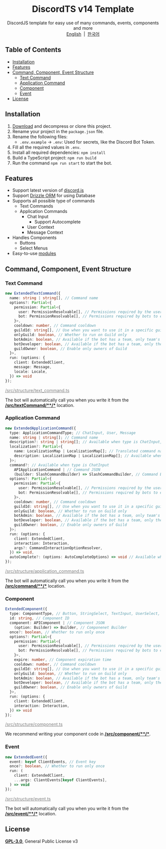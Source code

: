 <h1 align="center">DiscordTS v14 Template</h1>
<p align="center">
  DiscordJS template for easy use of many commands, events, components and more<br>
  <a href="/README.md">English</a>
  &nbsp;|&nbsp;
  <a href="/docs/ko/README.md">한국어</a>
</p>

## Table of Contents

- [Installation](#installation)
- [Features](#features)
- [Command, Component, Event Structure](#command-component-event-structure)
  - [Text Command](#text-command)
  - [Application Command](#application-command)
  - [Component](#component)
  - [Event](#event)
- [License](#license)

## Installation

1. [Download](https://github.com/iam-green/DiscordTS-v14-Template/archive/refs/heads/v3.zip) and decompress or clone this project.
2. Rename your project in the `package.json` file.
3. Rename the following files:
   - `.env.example` → `.env`: Used for secrets, like the Discord Bot Token.
4. Fill all the required values in `.env`.
5. Install all required dependencies: `npm install`
6. Build a TypeScript project: `npm run build`
7. Run the command `npm run start` to start the bot.

## Features

- Support latest version of [discord.js](https://discord.js.org/)
- Support [Drizzle ORM](/docs/en-US/database.md) for using Database
- Supports all possible type of commands
  - Text Commands
  - Application Commands
    - Chat Input
      - Support Autocomplete
    - User Context
    - Message Context
- Handles Components
  - Buttons
  - Select Menus
- Easy-to-use [modules](/docs/en-US/module.md)

## Command, Component, Event Structure

### Text Command

```ts
new ExtendedTextCommand({
  name: string | string[], // Command name
  options?: Partial<{
    permission: Partial<{
      user: PermissionResolvable[], // Permissions required by the user to use the command
      bot: PermissionResolvable[], // Permissions required by bots to execute commands
    }>,
    cooldown: number, // Command cooldown
    guildId: string[], // Use when you want to use it in a specific guild
    onlyGuild: boolean, // Whether to run on Guild only
    botAdmin: boolean, // Available if the bot has a team, only team's Admin enabled
    botDeveloper: boolean, // Available if the bot has a team, only the team's developers set it up
    guildOwner: boolean, // Enable only owners of Guild
  }>,
  run: (options: {
    client: ExtendedClient,
    message: Message,
    locale: Locale,
  }) => void
});
```

<a style="color: gray;" href="/src/structure/text_command.ts">/src/structure/text_command.ts</a>

The bot will automatically call you when you write it from the <u>**/src/textCommand/\*\*/\***</u> location.

### Application Command

```ts
new ExtendedApplicationCommand({
  type: ApplicationCommandType; // ChatInput, User, Message
  name: string | string[]; // Command name
  description?: string | string[]; // Available when type is ChatInput, Command description
  localization?: Partial<{
    name: LocalizationMap | LocalizationMap[]; // Translated command name by language
    description: LocalizationMap | LocalizationMap[]; // Available when type is ChatInput, Translated command description by language
  }>;
  command?: // Available when type is ChatInput
    APIApplicationCommand | // Command JSON
    (builder: SlashCommandBuilder) => SlashCommandBuilder, // Command Builder
  options?: Partial<{
    permission: Partial<{
      user: PermissionResolvable[], // Permissions required by the user to use the command
      bot: PermissionResolvable[], // Permissions required by bots to execute commands
    }>,
    cooldown: number, // Command cooldown
    guildId: string[], // Use when you want to use it in a specific guild
    onlyGuild: boolean, // Whether to run on Guild only
    botAdmin: boolean, // Available if the bot has a team, only team's Admin enabled
    botDeveloper: boolean, // Available if the bot has a team, only the team's developers set it up
    guildOwner: boolean, // Enable only owners of Guild
  }>;
  run: (options: {
    client: ExtendedClient,
    interaction: Interaction,
    args?: CommandInteractionOptionResolver,
  }) => void,
  autoComplete?: (options: AutoCompleteOptions) => void // Available when type is ChatInput
});
```

<a style="color: gray;" href="/src/structure/application_command.ts">/src/structure/application_command.ts</a>

The bot will automatically call you when you write it from the <u>**/src/command/\*\*/\***</u> location.

### Component

```ts
ExtendedComponent({
  type: ComponentType, // Button, StringSelect, TextInput, UserSelect, RoleSelect, MentionableSelect, ChannelSelect
  id: string, // Component ID
  component: APIComponent | // Component JSON
    (option: Builder) => Builder, // Componenet Builder
  once?: boolean, // Whether to run only once
  options?: Partial<{
    permission: Partial<{
      user: PermissionResolvable[], // Permissions required by the user to use the command
      bot: PermissionResolvable[], // Permissions required by bots to execute commands
    }>,
    expire: number, // Component expiration time
    cooldown: number, // Command cooldown
    guildId: string[], // Use when you want to use it in a specific guild
    onlyGuild: boolean, // Whether to run on Guild only
    botAdmin: boolean, // Available if the bot has a team, only team's Admin enabled
    botDeveloper: boolean, // Available if the bot has a team, only the team's developers set it up
    guildOwner: boolean, // Enable only owners of Guild
  }>,
  run: (options: {
    client: ExtendedClient,
    interaction: Interaction,
  }) => void
});
```

<a style="color: gray;" href="/src/structure/component.ts">/src/structure/component.ts</a>

We recommend writing your component code in <u>**/src/component/\*\*/\***</u>.

### Event

```ts
new ExtendedEvent({
  event: keyof ClientEvents, // Event key
  once?: boolean, // Whether to run only once
  run: (
    client: ExtendedClient,
    ...args: ClientEvents[keyof ClientEvents],
  ) => void
});
```

<a style="color: gray;" href="/src/structure/event.ts">/src/structure/event.ts</a>

The bot will automatically call you when you write it from the <u>**/src/event/\*\*/\***</u> location.

## License

[**GPL-3.0**](/LICENSE), General Public License v3
